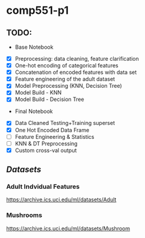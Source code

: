 # comp551-p1

## TODO:
* Base Notebook
- [x] Preprocessing: data cleaning, feature clarification
- [x] One-hot encoding of categorical features
- [x] Concatenation of encoded features with data set
- [x] Feature engineering of the adult dataset
- [x] Model Preprocessing (KNN, Decision Tree)
- [x] Model Build - KNN
- [x] Model Build - Decision Tree
* Final Notebook
- [x] Data Cleaned Testing+Training superset
- [x] One Hot Encoded Data Frame
- [ ] Feature Engineering & Statistics
- [ ] KNN & DT Preprocessing
- [x] Custom cross-val output

## *Datasets*
### Adult Indvidual Features
https://archive.ics.uci.edu/ml/datasets/Adult

### Mushrooms
https://archive.ics.uci.edu/ml/datasets/Mushroom
